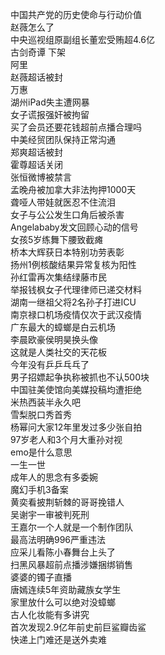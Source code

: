 中国共产党的历史使命与行动价值  
赵薇怎么了  
中央巡视组原副组长董宏受贿超4.6亿  
古剑奇谭 下架  
阿里  
赵薇超话被封  
万惠  
湖州iPad失主遭网暴  
女子谎报强奸被拘留  
买了会员还要花钱超前点播合理吗  
中美经贸团队保持正常沟通  
郑爽超话被封  
霍尊超话关闭  
张恒微博被禁言  
孟晚舟被加拿大非法拘押1000天  
聋哑人带娃就医忍不住流泪  
女子与公公发生口角后被杀害  
Angelababy发文回顾心动的信号  
女孩5岁练舞下腰致截瘫  
桥本大辉获日本特别功劳表彰  
扬州1例核酸结果异常复核为阳性  
孙红雷再次集结绿藤市民  
举报钱枫女子代理律师已递交材料  
湖南一继祖父将2名孙子打进ICU  
南京禄口机场疫情仅次于武汉疫情  
广东最大的蟑螂是白云机场  
李晨欧豪侯明昊换头像  
这就是人类社交的天花板  
今年没有乒乒乓乓了  
男子招嫖起争执称被抓也不认500块  
中国驻美使馆向美媒投稿均遭拒绝  
米热西装半永久吧  
雪梨脱口秀首秀  
杨幂问大家12年里发过多少张自拍  
97岁老人和3个月大重孙对视  
emo是什么意思  
一生一世  
成年人的思念有多委婉  
魔幻手机3备案  
黄奕看披荆斩棘的哥哥挽错人  
吴谢宇一审被判死刑  
王嘉尔一个人就是一个制作团队  
最高法明确996严重违法  
应采儿看陈小春舞台上头了  
扫黑风暴超前点播涉嫌捆绑销售  
婆婆的镯子直播  
唐嫣连续5年资助藏族女学生  
家里放什么可以绝对没蟑螂  
古人化妆能有多讲究  
首次发现2.9亿年前史前巨鲨瓣齿鲨  
快递上门难还是送外卖难  
